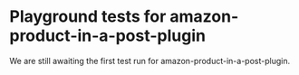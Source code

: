 # Playground tests for amazon-product-in-a-post-plugin
We are still awaiting the first test run for amazon-product-in-a-post-plugin.
